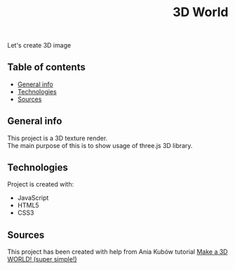 <h1 align="right">3D World</h1><br>

Let's create 3D image

## Table of contents
* [General info](#general-info)
* [Technologies](#technologies)
* [Sources](#sources)

## General info
This project is a 3D texture render.  
The main purpose of this is to show usage of three.js 3D library.   
	
## Technologies
Project is created with:
* JavaScript
* HTML5
* CSS3  

## Sources
This project has been created with help from Ania Kubów tutorial <a href="https://www.youtube.com/watch?v=zOZ8Ah26QOc">Make a 3D WORLD! (super simple!)
